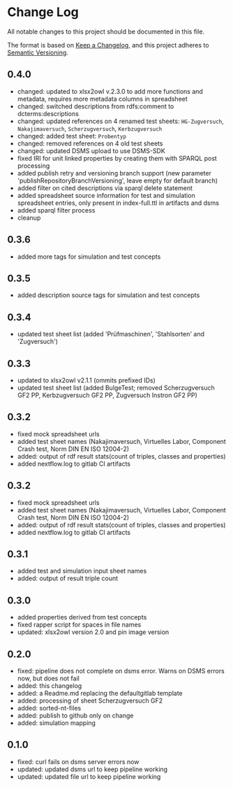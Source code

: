 # Change Log

All notable changes to this project should be documented in this file.

The format is based on [Keep a Changelog](https://keepachangelog.com/en/1.0.0/),
and this project adheres to [Semantic Versioning](https://semver.org/spec/v2.0.0.html).

## 0.4.0
- changed: updated to xlsx2owl v.2.3.0 to add more functions and metadata, requires more metadata columns in spreadsheet
- changed: switched descriptions from rdfs:comment to dcterms:descriptions
- changed: updated references on 4 renamed test sheets: `HG-Zugversuch`, `Nakajimaversuch`, `Scherzugversuch`, `Kerbzugversuch`
- changed: added test sheet: `Probentyp`
- changed: removed references on 4 old test sheets
- changed: updated DSMS upload to use DSMS-SDK
- fixed IRI for unit linked properties by creating them with SPARQL post processing
- added publish retry and versioning branch support (new parameter 'publishRepositoryBranchVersioning', leave empty for default branch)
- added filter on cited descriptions via sparql delete statement
- added spreadsheet source information for test and simulation spreadsheet entries, only present in index-full.ttl in artifacts and dsms
- added sparql filter process
- cleanup

## 0.3.6
- added more tags for simulation and test concepts

## 0.3.5
- added description source tags for simulation and test concepts

## 0.3.4
- updated test sheet list (added 'Prüfmaschinen', 'Stahlsorten' and 'Zugversuch')

## 0.3.3
- updated to xlsx2owl v2.1.1 (ommits prefixed IDs)
- updated test sheet list (added BulgeTest; removed Scherzugversuch GF2 PP, Kerbzugversuch GF2 PP, Zugversuch Instron GF2 PP)

## 0.3.2
- fixed mock spreadsheet urls
- added test sheet names (Nakajimaversuch, Virtuelles Labor, Component Crash test, Norm DIN EN ISO 12004-2)
- added: output of rdf result stats(count of triples, classes and properties)
- added nextflow.log to gitlab CI artifacts

## 0.3.2
- fixed mock spreadsheet urls
- added test sheet names (Nakajimaversuch, Virtuelles Labor, Component Crash test, Norm DIN EN ISO 12004-2)
- added: output of rdf result stats(count of triples, classes and properties)
- added nextflow.log to gitlab CI artifacts

## 0.3.1
- added test and simulation input sheet names
- added: output of result triple count

## 0.3.0
- added properties derived from test concepts
- fixed rapper script for spaces in file names
- updated: xlsx2owl version 2.0 and pin image version

## 0.2.0
- fixed: pipeline does not complete on dsms error. Warns on DSMS errors now, but does not fail 
- added: this changelog
- added: a Readme.md replacing the defaultgitlab template
- added: processing of sheet Scherzugversuch GF2
- added: sorted-nt-files
- added: publish to github only on change
- added: simulation mapping


## 0.1.0
- fixed: curl fails on dsms server errors now
- updated: updated dsms url to keep pipeline working
- updated: updated file url to keep pipeline working
